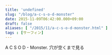 ```yaml
---
title: 'undefined'
slug: "/blog/a-c-s-o-d-monster"
date: 2015-11-09T06:42:00.000+09:00
draft: false
aliases: [ "/2015/11/a-c-s-o-d-monster.html" ]
tags : [サーフィン]
---
```


  
A C S O D - Monster. 穴が空くまで見る